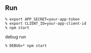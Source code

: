 ## Run

    % export APP_SECRET=your-app-token
    % export CLIENT_ID=your-app-client-id
    % npm start

debug run

    % DEBUG=* npm start
